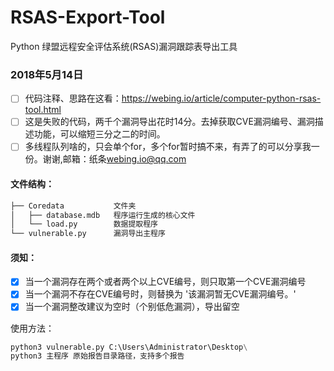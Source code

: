 # RSAS-Export-Tool
Python 绿盟远程安全评估系统(RSAS)漏洞跟踪表导出工具

### 2018年5月14日
- [ ] 代码注释、思路在这看：https://webing.io/article/computer-python-rsas-tool.html
- [ ] 这是失败的代码，两千个漏洞导出花时14分。去掉获取CVE漏洞编号、漏洞描述功能，可以缩短三分之二的时间。
- [ ] 多线程队列啥的，只会单个for，多个for暂时搞不来，有弄了的可以分享我一份。谢谢,邮箱：纸条<webing.io@qq.com>

#### 文件结构：
```python
├── Coredata           文件夹
│   ├── database.mdb   程序运行生成的核心文件
│   └── load.py        数据提取程序
└── vulnerable.py      漏洞导出主程序
```

#### 须知：
- [x] 当一个漏洞存在两个或者两个以上CVE编号，则只取第一个CVE漏洞编号
- [x] 当一个漏洞不存在CVE编号时，则替换为 '该漏洞暂无CVE漏洞编号。'
- [x] 当一个漏洞整改建议为空时（个别低危漏洞），导出留空

使用方法：
```python
python3 vulnerable.py C:\Users\Administrator\Desktop\
python3 主程序 原始报告目录路径，支持多个报告
```
